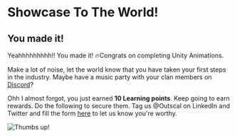 # Showcase To The World!

## You made it!

Yeahhhhhhhhh!! You made it! 🔥Congrats on completing Unity Animations. 

Make a lot of noise, let the world know that you have taken your first steps in the industry. Maybe have a music party with your clan members on [Discord](https://discord.com/invite/R4hfXhsWjN)?

Ohh I almost forgot, you just earned **10 Learning points**. Keep going to earn rewards. Do the following to secure them.
Tag us @Outscal on LinkedIn and Twitter and fill the form [here](https://airtable.com/shrXGSkgf5NClpoIU) to let us know you're worthy.

![Thumbs up!](https://media.giphy.com/media/3iAdf4po4DmCwItLgO/giphy.gif)
